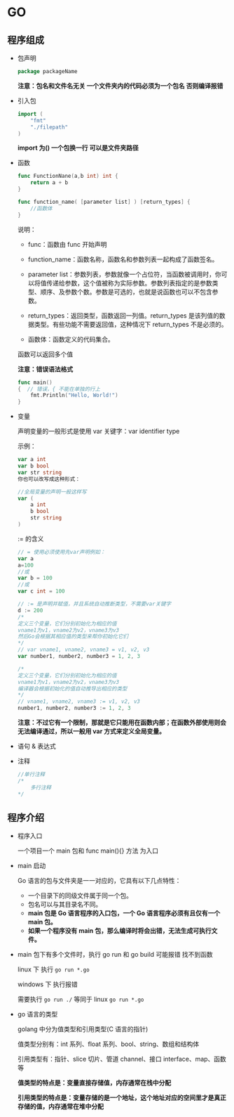 # GO

## 程序组成

- 包声明

  ```go
  package packageName
  ```

  **注意：包名和文件名无关 一个文件夹内的代码必须为一个包名 否则编译报错**

- 引入包

  ```go
  import (
      "fmt"
      "./filepath"
  )
  ```

  **import 为() 一个包换一行 可以是文件夹路径**

- 函数

  ```go
  func FunctionNane(a,b int) int {
      return a + b
  }

  func function_name( [parameter list] ) [return_types] {
      //函数体
  }
  ```

  说明：

  - func：函数由 func 开始声明

  - function_name：函数名称，函数名和参数列表一起构成了函数签名。
  - parameter list：参数列表，参数就像一个占位符，当函数被调用时，你可以将值传递给参数，这个值被称为实际参数。参数列表指定的是参数类型、顺序、及参数个数。参数是可选的，也就是说函数也可以不包含参数。
  - return_types：返回类型，函数返回一列值。return_types 是该列值的数据类型。有些功能不需要返回值，这种情况下 return_types 不是必须的。
  - 函数体：函数定义的代码集合。

  函数可以返回多个值

  **注意：错误语法格式**

  ```go
  func main()
  {  // 错误，{ 不能在单独的行上
      fmt.Println("Hello, World!")
  }
  ```

- 变量

  声明变量的一般形式是使用 var 关键字：var identifier type

  示例：

  ```go
  var a int
  var b bool
  var str string
  你也可以改写成这种形式：

  //全局变量的声明一般这样写
  var (
      a int
      b bool
      str string
  )
  ```

  := 的含义

  ```go
  // = 使用必须使用先var声明例如：
  var a
  a=100
  //或
  var b = 100
  //或
  var c int = 100

  // := 是声明并赋值，并且系统自动推断类型，不需要var关键字
  d := 200
  /*
  定义三个变量，它们分别初始化为相应的值
  vname1为v1，vname2为v2，vname3为v3
  然后Go会根据其相应值的类型来帮你初始化它们
  */
  // var vname1, vname2, vname3 = v1, v2, v3
  var number1, number2, number3 = 1, 2, 3

  /*
  定义三个变量，它们分别初始化为相应的值
  vname1为v1，vname2为v2，vname3为v3
  编译器会根据初始化的值自动推导出相应的类型
  */
  // vname1, vname2, vname3 := v1, v2, v3
  number1, number2, number3 := 1, 2, 3
  ```

  **注意：不过它有一个限制，那就是它只能用在函数内部；在函数外部使用则会无法编译通过，所以一般用 var 方式来定义全局变量。**

- 语句 & 表达式

- 注释

  ```go
  //单行注释
  /*
      多行注释
  */
  ```

## 程序介绍

- 程序入口

  一个项目一个 main 包和 func main(){} 方法 为入口

- main 启动

  Go 语言的包与文件夹是一一对应的，它具有以下几点特性：

  - 一个目录下的同级文件属于同一个包。
  - 包名可以与其目录名不同。
  - **main 包是 Go 语言程序的入口包，一个 Go 语言程序必须有且仅有一个 main 包。**
  - **如果一个程序没有 main 包，那么编译时将会出错，无法生成可执行文件。**

- main 包下有多个文件时，执行 go run 和 go build 可能报错 找不到函数

  linux 下 执行 `go run *.go`

  windows 下 执行报错

  需要执行 `go run ./` 等同于 linux `go run *.go`

- go 语言的类型

  golang 中分为值类型和引用类型(C 语言的指针)

  值类型分别有：int 系列、float 系列、bool、string、数组和结构体

  引用类型有：指针、slice 切片、管道 channel、接口 interface、map、函数等

  **值类型的特点是：变量直接存储值，内存通常在栈中分配**

  **引用类型的特点是：变量存储的是一个地址，这个地址对应的空间里才是真正存储的值，内存通常在堆中分配**

